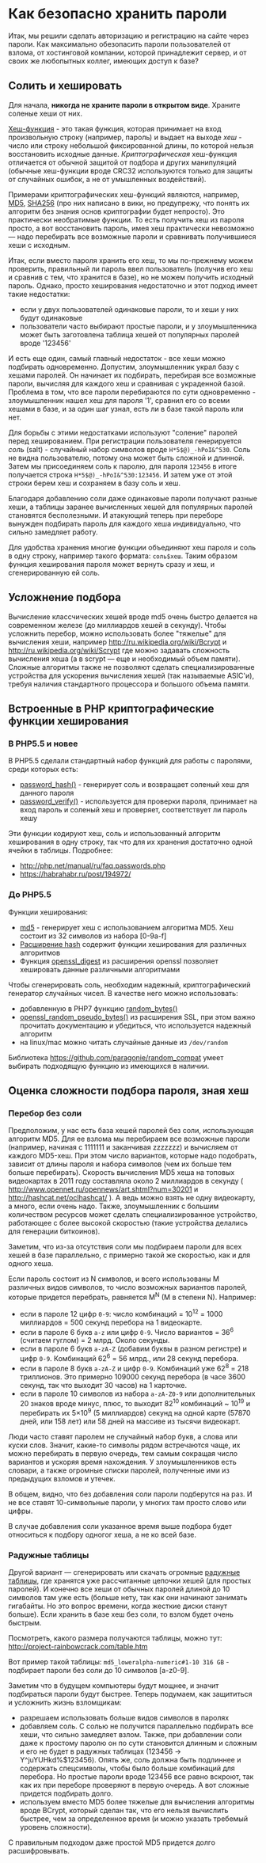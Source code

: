 # Как безопасно хранить пароли

Итак, мы решили сделать авторизацию и регистрацию на сайте через пароли. Как максимально обезопасить пароли пользователей от взлома, от хостинговой компании, которой принадлежит сервер, и от своих же любопытных коллег, имеющих доступ к базе?

## Солить и хешировать

Для начала, **никогда не храните пароли в открытом виде**. Храните соленые хеши от них. 

[Хеш-функция](https://ru.wikipedia.org/wiki/%D0%9A%D1%80%D0%B8%D0%BF%D1%82%D0%BE%D0%B3%D1%80%D0%B0%D1%84%D0%B8%D1%87%D0%B5%D1%81%D0%BA%D0%B0%D1%8F_%D1%85%D0%B5%D1%88-%D1%84%D1%83%D0%BD%D0%BA%D1%86%D0%B8%D1%8F) - это такая функция, которая принимает на вход произвольную строку (например, пароль) и выдает на выходе *хеш* - число или строку небольшой фиксированной длины, по которой нельзя восстановить исходные данные. *Криптографическая* хеш-функция отличается от обычной защитой от подбора и других манипуляций (обычные хеш-функции вроде CRC32 используются только для защиты от случайных ошибок, а не от умышленных воздействий).

Примерами криптографических хеш-функций являются, например, [MD5](https://ru.wikipedia.org/wiki/MD5), [SHA256](https://ru.wikipedia.org/wiki/SHA-2) (про них написано в вики, но предупрежу, что понять их алгоритм без знания основ криптографии будет непросто). Это практически необратимые функции. То есть получить хеш из пароля просто, а вот восстановить пароль, имея хеш практически невозможно — надо перебирать все возможные пароли и сравнивать получившиеся хеши с исходным.

Итак, если вместо пароля хранить его хеш, то мы по-прежнему можем проверить, правильный ли пароль ввел пользователь (получив его хеш и сравнив с тем, что хранится в базе), но не можем получить исходный пароль. Однако, просто хеширования недостаточно и этот подход имеет такие недостатки: 

- если у двух пользователей одинаковые пароли, то и хеши у них будут одинаковые
- пользователи часто выбирают простые пароли, и у злоумышленника может быть заготовлена таблица хешей от популярных паролей вроде '123456'

И есть еще один, самый главный недостаток - все хеши можно подбирать одновременно. Допустим, злоумышленник украл базу с хешами паролей. Он начинает их подбирать, перебирая все возможные пароли, вычисляя для каждого хеш и сравнивая с украденной базой. Проблема в том, что все пароли перебираются по сути одновременно - злоумышленник нашел хеш для пароля '1', сравнил его со всеми хешами в базе, и за один шаг узнал, есть ли в базе такой пароль или нет.

Для борьбы с этими недостатками используют "соление" паролей перед хешированием. При регистрации пользователя генерируется *соль* (salt) - случайный набор символов вроде `H*5$@)_-hPoI&^530`. Соль не видна пользователю, потому она может быть сложной и длинной. Затем мы присоединяем соль к паролю, для пароля `123456` в итоге получается строка `H*5$@)_-hPoI&^530:123456`. И затем уже от этой строки берем хеш и сохраняем в базу соль и хеш. 

Благодаря добавлению соли даже одинаковые пароли получают разные хеши, а таблицы заранее вычисленных хешей для популярных паролей становятся бесполезными. И атакующий теперь при переборе вынужден подбирать пароль для каждого хеша индивидуально, что сильно замедляет работу.

Для удобства хранения многие функции объединяют хеш пароля и соль в одну строку, например такого формата: `соль$хеш`. Таким образом функция хеширования пароля может вернуть сразу и хеш, и сгенерированную ей соль.

## Усложнение подбора

Вычисление классчических хешей вроде md5 очень быстро делается на современном железе (до миллиардов хешей в секунду). Чтобы усложнить перебор, можно использовать более "тяжелые" для вычисления хеши, например http://ru.wikipedia.org/wiki/Bcrypt и http://ru.wikipedia.org/wiki/Scrypt где можно задавать сложность вычисления хеша (а в scrypt — еще и необходимый объем памяти). Сложные алгоритмы также не позволяют сделать специализированные устройства для ускорения вычисления хешей (так называемые ASIC'и), требуя наличия стандартного процессора и большого объема памяти.

## Встроенные в PHP криптографические функции хеширования

### В PHP5.5 и новее

В PHP5.5 сделали стандартный набор функций для работы с паролями, среди которых есть: 

- [password_hash()](http://php.net/manual/ru/function.password-hash.php) - генерирует соль и возвращает соленый хеш для данного пароля
- [password_verify()](http://php.net/manual/ru/function.password-verify.php) - используется для проверки пароля, принимает на вход пароль и соленый хеш и проверяет, соответствует ли пароль хешу

Эти функции кодируют хеш, соль и использованный алгоритм хеширования в одну строку, так что для их хранения достаточно одной ячейки в таблицы. Подробнее: 

- http://php.net/manual/ru/faq.passwords.php
- https://habrahabr.ru/post/194972/

### До PHP5.5

Функции хеширования:

- [md5](http://php.net/manual/ru/function.md5.php) - генерирует хеш с использованием алгоритма MD5. Хеш состоит из 32 символов из набора [0-9a-f]
- [Расширение hash](http://php.net/manual/ru/book.hash.php) содержит функции хеширования для различных алгоритмов
- Функция [openssl_digest](http://php.net/manual/ru/function.openssl-digest.php) из расширения openssl позволяет хешировать данные различными алгоритмами

Чтобы сгенерировать соль, необходим надежный, криптографический генератор случайных чисел. В качестве него можно использовать: 

- добавленную в PHP7 функцию [random_bytes()](http://php.net/manual/ru/function.random-bytes.php)
- [openssl_random_pseudo_bytes()](http://php.net/manual/ru/function.openssl-random-pseudo-bytes.php) из расширения SSL, при этом важно прочитать документацию и убедиться, что используется надежный алгоритм
- на linux/mac можно читать случайные данные из `/dev/random`

Библиотека https://github.com/paragonie/random_compat умеет выбирать подходящую функцию из имеющихся в наличии.

## Оценка сложности подбора пароля, зная хеш

### Перебор без соли

Предположим, у нас есть база хешей паролей без соли, использующая алгоритм MD5. Для ее взлома мы перебираем все возможные пароли (например, начиная с 1111111 и заканчивая zzzzzzz) и вычисляем от каждого MD5-хеш. При этом число вариантов, которые надо подобрать, зависит от длины пароля и набора символов (чем их больше тем больше перебирать). Скорость вычисления MD5 хеша на топовых видеокартах в 2011 году составляла около 2 миллиардов в секунду ( http://www.opennet.ru/opennews/art.shtml?num=30201 и http://hashcat.net/oclhashcat/ ). А ведь можно взять не одну видеокарту, а много, если очень надо. Также, злоумышленник с большим количеством ресурсов может сделать специализированное устройство, работающее с более высокой скоростью (такие устройства делались для генерации биткоинов).

Заметим, что из-за отсутствия соли мы подбираем пароли для всех хешей в базе параллельно, с примерно такой же скоростью, как и для одного хеша.

Если пароль состоит из N символов, и всего использованы M различных видов символов, то число возможных вариантов паролей, которые придется перебрать, равняется M<sup>N</sup> (M в степени N). Например: 

- если в пароле 12 цифр `0-9`: число комбинаций = 10<sup>12</sup> = 1000 миллиардов = 500 секунд перебора на 1 видеокарте.
- если в пароле 6 букв `a-z` или цифр `0-9`. Число вариантов = 36<sup>6</sup> (считаем гуглом) = 2 млрд. Около секунды.
- если в пароле 6 букв `a-zA-Z` (добавим буквы в разном регистре) и цифр `0-9`. Комбинаций 62<sup>6</sup> = 56 млрд., или 28 секунд перебора.
- если в пароле 8 букв `a-zA-Z` и цифр `0-9`. Комбинаций уже 62<sup>8</sup> = 218 триллионов. Это примерно 109000 секунд перебора (в часе 3600 секунд, так что выходит 30 часов) на 1 карточке.
- если в пароле 10 символов из набора `a-zA-Z0-9` или дополнительных 20 знаков вроде минус, плюс, то выходит 82<sup>10</sup> комбинаций ~ 10<sup>19</sup> и перебирать их 5&times;10<sup>9</sup> (5 миллиардов) секунд на одной карте (57870 дней, или 158 лет) или 58 дней на массиве из тысячи видеокарт.

Люди часто ставят паролем не случайный набор букв, а слова или куски слов. Значит, какие-то символы рядом встречаются чаще, их можно перебирать в первую очередь, тем самым сокращая число вариантов и ускоряя время нахождения. У злоумышленников есть словари, а также огромные списки паролей, полученные ими из предыдущих взломов и утечек.

В общем, видно, что без добавления соли пароли подберутся на раз. И не все ставят 10-символьные пароли, у многих там просто слово или цифры.

В случае добавления соли указанное время выше подбора будет относиться к подбору одногог хеша, а не ко всей базе.

### Радужные таблицы

Другой вариант — сгенерировать или скачать огромные [радужные таблицы](https://ru.wikipedia.org/wiki/%D0%A0%D0%B0%D0%B4%D1%83%D0%B6%D0%BD%D0%B0%D1%8F_%D1%82%D0%B0%D0%B1%D0%BB%D0%B8%D1%86%D0%B0), где хранятся уже рассчитанные цепочки хешей (для простых паролей). И конечно все хеши от обычных паролей длиной до 10 символов там уже есть (больше нету, так как они начинают занимать гигабайты. Но это вопрос времени, когда жесткие диски станут больше). Если хранить в базе хеш без соли, то взлом будет очень быстрым. 

Посмотреть, какого размера получаются таблицы, можно тут: http://project-rainbowcrack.com/table.htm

Вот пример такой таблицы: `md5_loweralpha-numeric#1-10 316 GB` - подбирает пароли без соли до 10 символов [a-z0-9]. 

Заметим что в будущем компьютеры будут мощнее, и значит подбираться пароли будут быстрее. Теперь подумаем, как защититься и усложнить жизнь взломщикам: 

- разрешаем использовать больше видов символов в паролях
- добавляем соль. С солью не получится параллельно подбирать все хеши, что сильно замедляет взлом. Также, при добавлении соли даже к простому паролю он по сути становится длинным и сложным и его не будет в радужных таблицах (123456 → Y^juYUHkd%$123456). Опять же, соль должна быть подлиннее и содержать спецсимволы, чтобы было больше комбинаций для перебора. Но простые пароли вроде 123456 все равно вскроют, так как их при переборе проверяют в первую очередь. А вот сложные придется подбирать долго.
- используем вместо MD5 более тяжелые для вычисления алгоритмы вроде BCrypt, который сделан так, что его нельзя вычислить быстрее, чем за определенное время (и можно указать требемый уровень сложности). 

С правильным подходом даже простой MD5 придется долго расшифровывать. 
